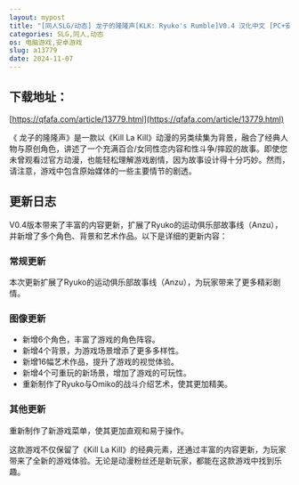 ```yaml
---
layout: mypost
title: "[同人SLG/动态] 龙子的隆隆声[KLK: Ryuko's Rumble]V0.4 汉化中文 [PC+安卓]"
categories: SLG,同人,动态
os: 电脑游戏,安卓游戏
slug: a13779
date: 2024-11-07
---
```


## 下载地址：

[https://qfafa.com/article/13779.html](https://qfafa.com/article/13779.html)

《 龙子的隆隆声》是一款以《Kill La Kill》动漫的另类续集为背景，融合了经典人物与原创角色，讲述了一个充满百合/女同性恋内容和性斗争/摔跤的故事。即使您未曾观看过官方动漫，也能轻松理解游戏剧情，因为故事设计得十分巧妙。然而，请注意，游戏中包含原始媒体的一些主要情节的剧透。

## 更新日志

V0.4版本带来了丰富的内容更新，扩展了Ryuko的运动俱乐部故事线（Anzu），并新增了多个角色、背景和艺术作品。以下是详细的更新内容：

### 常规更新

本次更新扩展了Ryuko的运动俱乐部故事线（Anzu），为玩家带来了更多精彩剧情。

### 图像更新

- 新增6个角色，丰富了游戏的角色阵容。
- 新增4个背景，为游戏场景增添了更多多样性。
- 新增16幅艺术作品，提升了游戏的视觉体验。
- 新增4个可重玩的新场景，增加了游戏的可玩性。
- 重新制作了Ryuko与Omiko的战斗介绍艺术，使其更加精美。

### 其他更新

重新制作了新游戏菜单，使其更加直观和易于操作。

这款游戏不仅保留了《Kill La Kill》的经典元素，还通过丰富的内容更新，为玩家带来了全新的游戏体验。无论是动漫粉丝还是新玩家，都能在这款游戏中找到乐趣。